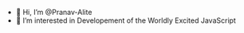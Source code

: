 - 👋 Hi, I’m @Pranav-Alite
- 👀 I’m interested in Developement of the Worldly Excited JavaScript

<!---
Pranav-Alite/Pranav-Alite is a ✨ special ✨ repository because its `README.md` (this file) appears on your GitHub profile.
You can click the Preview link to take a look at your changes.
--->
